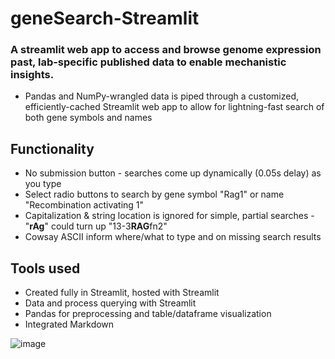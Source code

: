 # geneSearch-Streamlit

### A streamlit web app to access and browse genome expression past, lab-specific published data to enable mechanistic insights.
* Pandas and NumPy-wrangled data is piped through a customized, efficiently-cached Streamlit web app to allow for lightning-fast search of both gene symbols and names 

## Functionality
* No submission button - searches come up dynamically (0.05s delay) as you type
* Select radio buttons to search by gene symbol "Rag1" or name "Recombination activating 1"
* Capitalization & string location is ignored for simple, partial searches - "**rAg**" could turn up "13-3**RAG**fn2" 
* Cowsay ASCII inform where/what to type and on missing search results

## Tools used
* Created fully in Streamlit, hosted with Streamlit
* Data and process querying with Streamlit
* Pandas for preprocessing and table/dataframe visualization
* Integrated Markdown

![image](https://user-images.githubusercontent.com/61260021/223280646-a8e70d87-1e9c-48f2-adc3-b6b544ad2d85.png)
